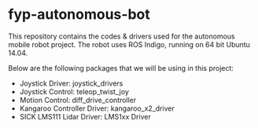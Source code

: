 # fyp-autonomous-bot
This repository contains the codes & drivers used for the autonomous mobile robot project. The robot uses ROS Indigo, running on 64 bit Ubuntu 14.04.

Below are the following packages that we will be using in this project:
- Joystick Driver: joystick_drivers
- Joystick Control: teleop_twist_joy
- Motion Control: diff_drive_controller
- Kangaroo Controller Driver: kangaroo_x2_driver
- SICK LMS111 Lidar Driver: LMS1xx Driver
